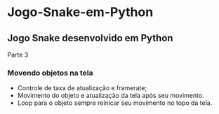 # Jogo-Snake-em-Python
## Jogo Snake desenvolvido em Python

Parte 3

### Movendo objetos na tela

- Controle de taxa de atualização e framerate;
- Movimento do objeto e atualização da tela após seu movimento.
- Loop para o objeto sempre reinicar seu movimento no topo da tela.

